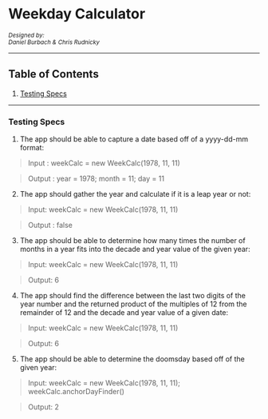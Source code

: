 # Weekday Calculator
<sup>_Designed by:    
Daniel Burbach & Chris Rudnicky_</sup>

---
## Table of Contents
1. [Testing Specs]("#testing-specs")


---
### Testing Specs

1. The app should be able to capture a date based off of a yyyy-dd-mm format:
  > Input : weekCalc = new WeekCalc(1978, 11, 11)

  > Output : year = 1978; month = 11; day = 11

2. The app should gather the year and calculate if it is a leap year or not:
  > Input: weekCalc = new WeekCalc(1978, 11, 11)

  > Output : false

3. The app should be able to determine how many times the number of months in a year fits into the decade and year value of the given year:
  > Input: weekCalc = new WeekCalc(1978, 11, 11)

  > Output: 6

4. The app should find the difference between the last two digits of the year number and the returned product of the multiples of 12 from the remainder of 12 and the decade and year value of a given date:

  > Input: weekCalc = new WeekCalc(1978, 11, 11)

  > Output: 6

5. The app should be able to determine the doomsday based off of the given year:

  >Input: weekCalc = new WeekCalc(1978, 11, 11);  weekCalc.anchorDayFinder()

  >Output: 2
